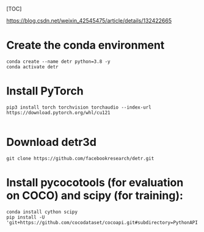 [TOC] 

https://blog.csdn.net/weixin_42545475/article/details/132422665
# Create the conda environment
```
conda create --name detr python=3.8 -y
conda activate detr
```

# Install PyTorch
```
pip3 install torch torchvision torchaudio --index-url https://download.pytorch.org/whl/cu121


```
# Download detr3d
```
git clone https://github.com/facebookresearch/detr.git
```

# Install pycocotools (for evaluation on COCO) and scipy (for training):
```
conda install cython scipy
pip install -U 'git+https://github.com/cocodataset/cocoapi.git#subdirectory=PythonAPI'
```
